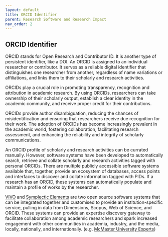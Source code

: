 ```yaml
---
layout: default
title: ORCID Identifier
parent: Research Software and Research Impact
nav_order: 2
---
```


## ORCID Identifier

ORCID stands for Open Research and Contributor ID. It is another type of persistent identifier, like a DOI. An ORCID is assigned to an individual researcher or contributor. It serves as a reliable digital identifier that distinguishes one researcher from another, regardless of name variations or affiliations, and links them to their scholarly and research activities.  

ORCIDs play a crucial role in promoting transparency, recognition and attribution in academic research. By using ORCIDs, researchers can take ownership of their scholarly output, establish a clear identity in the academic community, and receive proper credit for their contributions.

ORCIDs provide author disambiguation, reducing the chances of misidentification and ensuring that researchers receive due recognition for their work. The adoption of ORCIDs has become increasingly prevalent in the academic world, fostering collaboration, facilitating research assessment, and enhancing the reliability and integrity of scholarly communications.  

An ORCID profile of scholarly and research activities can be currated manually. However, software systems have been developed to automatically search, retrieve and collate scholarly and research activities tagged with personal ORCIDs. There are multiple publicly accessible software systems available that, together, provide an ecosystem of databases, access points and interfaces to discover and collate information tagged with PIDs. If a research has an ORCID, these systems can automatically populate and maintain a profile of works by the researcher. 

[VIVO](https://vivo.lyrasis.org/) and [Symplectic Elements](https://www.symplectic.co.uk/theelementsplatform/) are two open source software systems that can be integrated together and customised to provide an institution-specific service, pulling in data from Dimensions, Scopus, Web of Science, and ORCID. These systems can provide an expertise discovery gateway to facilitate collaboration among academic researchers and spark increased engagement with other communities in academia, industry, and the media, locally, nationally, and internationally. (e.g. [McMaster University Experts](https://experts.mcmaster.ca))
